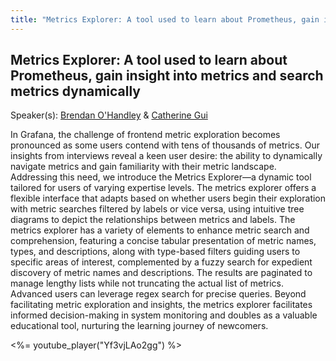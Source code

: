 ```yaml
---
title: "Metrics Explorer: A tool used to learn about Prometheus, gain insight into metrics and search metrics dynamically"
---
```


## Metrics Explorer: A tool used to learn about Prometheus, gain insight into metrics and search metrics dynamically

Speaker(s): [Brendan O'Handley](../../speakers/brendan-o-handley) & [Catherine Gui](../../speakers/catherine-gui)

In Grafana, the challenge of frontend metric exploration becomes pronounced as some users contend with tens of thousands of metrics. Our insights from interviews reveal a keen user desire: the ability to dynamically navigate metrics and gain familiarity with their metric landscape. Addressing this need, we introduce the Metrics Explorer—a dynamic tool tailored for users of varying expertise levels. The metrics explorer offers a flexible interface that adapts based on whether users begin their exploration with metric searches filtered by labels or vice versa, using intuitive tree diagrams to depict the relationships between metrics and labels. The metrics explorer has a variety of elements to enhance metric search and comprehension, featuring a concise tabular presentation of metric names, types, and descriptions, along with type-based filters guiding users to specific areas of interest, complemented by a fuzzy search for expedient discovery of metric names and descriptions. The results are paginated to manage lengthy lists while not truncating the actual list of metrics. Advanced users can leverage regex search for precise queries. Beyond facilitating metric exploration and insights, the metrics explorer facilitates informed decision-making in system monitoring and doubles as a valuable educational tool, nurturing the learning journey of newcomers.

<%= youtube_player("Yf3vjLAo2gg") %>